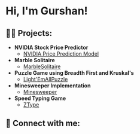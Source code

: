 <h1>Hi, I'm Gurshan!</h1>

<h2>👨‍💻 Projects:</h2> 

- <b>NVIDIA Stock Price Predictor</b>
  - [NVIDIA Price Prediction Model](https://github.com/gurshansid/MarbleSolitaire)
- <b>Marble Solitaire</b>
  - [MarbleSolitaire](https://github.com/gurshansid/MarbleSolitaire)
- <b>Puzzle Game using Breadth First and Kruskal's</b>
  - [Light'EmAllPuzzle](https://github.com/gurshansid/Light-emAllPuzzle)
- <b>Minesweeper Implementation</b>
  - [Minesweeper](https://github.com/gurshansid/Minesweeper)
- <b>Speed Typing Game</b>
  - [ZType](https://github.com/gurshansid/SpeedTypingGame)

<h2> 🤳 Connect with me:</h2>
